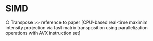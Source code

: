 # SIMD
○ Transpose
	>> reference to paper [CPU-based real-time maximim intensity projection via fast matrix transposition using parallelization operations with AVX instruction set]
